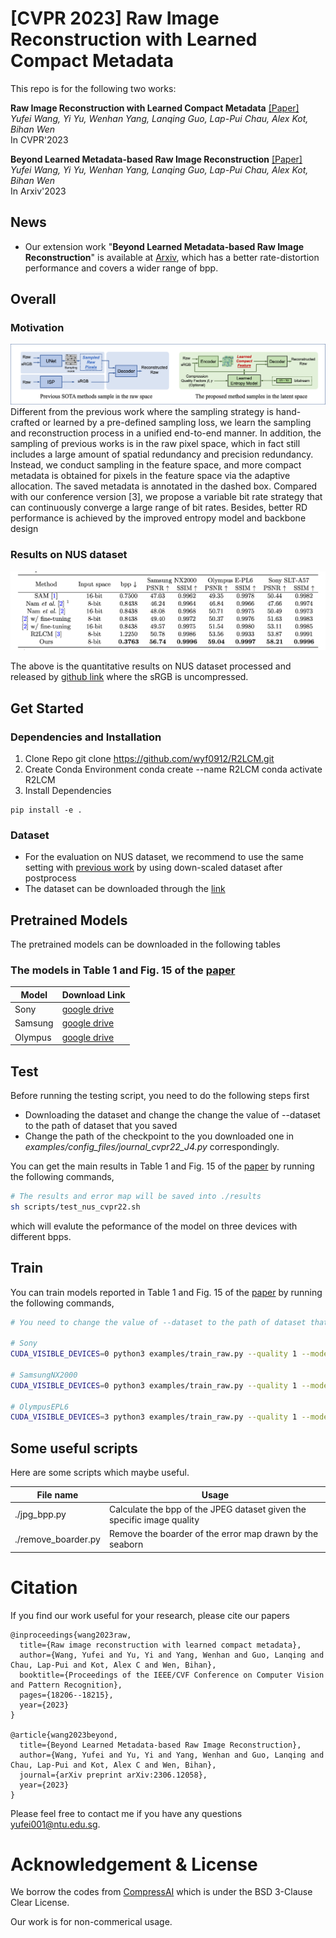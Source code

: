 # [CVPR 2023] Raw Image Reconstruction with Learned Compact Metadata

This repo is for the following two works:

**Raw Image Reconstruction with Learned Compact Metadata** [[Paper]](https://arxiv.org/pdf/2302.12995.pdf) 
<br>_Yufei Wang, Yi Yu, Wenhan Yang, Lanqing Guo, Lap-Pui Chau, Alex Kot, Bihan Wen_<br>
In CVPR'2023

**Beyond Learned Metadata-based Raw Image Reconstruction** [[Paper]](https://arxiv.org/pdf/2306.12058.pdf) 
<br>_Yufei Wang, Yi Yu, Wenhan Yang, Lanqing Guo, Lap-Pui Chau, Alex Kot, Bihan Wen_<br>
In Arxiv'2023


## News
- Our extension work "**Beyond Learned Metadata-based Raw Image Reconstruction**" is available at [Arxiv](https://arxiv.org/pdf/2306.12058.pdf), which has a better rate-distortion performance and covers a wider range of bpp.
## Overall 
### Motivation
![Alt text](images/overall.png)
Different from the previous
work where the sampling strategy is hand-crafted or learned by a pre-defined sampling loss, we learn the sampling and reconstruction process in a unified end-to-end manner. In addition, the sampling of previous works is in the raw pixel space, which in fact still includes a large amount of spatial redundancy and precision redundancy. Instead, we
conduct sampling in the feature space, and more compact metadata is obtained for pixels in the feature space via the adaptive allocation. The saved metadata is annotated in the dashed box. Compared with our conference version [3], we propose
a variable bit rate strategy that can continuously converge a large range of bit rates. Besides, better RD performance is achieved by the improved entropy model and backbone design

### Results on NUS dataset

![Alt text](images/result.png)

The above is the quantitative results on NUS dataset processed and released by [github link](https://github.com/SamsungLabs/content-aware-metadata) where the sRGB is uncompressed.

## Get Started
### Dependencies and Installation
1. Clone Repo
git clone https://github.com/wyf0912/R2LCM.git
2. Create Conda Environment
conda create --name R2LCM
conda activate R2LCM   
3. Install Dependencies
```cd R2LCM
pip install -e .
```

### Dataset
- For the evaluation on NUS dataset, we recommend to use the same setting with [previous work](https://github.com/SamsungLabs/content-aware-metadata) by using down-scaled dataset after postprocess
- The dataset can be downloaded through the [link](https://ln5.sync.com/dl/9bf21ed40/z6bn94xs-uiaeij3m-rc3izeje-3epv2uz7/view/default/13870041630008)

## Pretrained Models
The pretrained models can be downloaded in the following tables

### The models in Table 1 and Fig. 15 of the [paper](https://arxiv.org/pdf/2306.12058.pdf)

| Model | Download Link |
| - | - |
| Sony | [google drive](https://drive.google.com/file/d/19IFLxyreqNOWA573phNyvBUBwRwmXHtt/view?usp=sharing) |
| Samsung | [google drive](https://drive.google.com/file/d/1xcEAgJztsI6QWaEpjqQzrYolKvHPzwZc/view?usp=sharing) |
| Olympus | [google drive](https://drive.google.com/file/d/1W5mWZcgBr7HGP4NlpURX9TTNmVHfKCDZ/view?usp=drive_link) |

## Test
Before running the testing script, you need to do the following steps first
- Downloading the dataset and change the change the value of --dataset to the path of dataset that you saved 
- Change the path of the checkpoint to the you downloaded one in *examples/config_files/journal_cvpr22_J4.py* correspondingly.

You can get the main results in Table 1 and Fig. 15 of the [paper](https://arxiv.org/pdf/2306.12058.pdf) by running the following commands,
```bash
# The results and error map will be saved into ./results
sh scripts/test_nus_cvpr22.sh
```
which will evalute the peformance of the model on three devices with different bpps.

## Train
You can train models reported in Table 1 and Fig. 15 of the [paper](https://arxiv.org/pdf/2306.12058.pdf) by running the following commands,

```bash
# You need to change the value of --dataset to the path of dataset that you saved

# Sony
CUDA_VISIBLE_DEVICES=0 python3 examples/train_raw.py --quality 1 --model learned_context_journal4 --reduce-c 8 --dataset /home/Dataset/DatasetYufei/content_aware_reconstruction/SonyA57/ --lambda 0.24 --batch-size 8 --train sony --patch-size 256 --patience 40 --epochs 1000 --sampling-num 4 --val _ --use-deconv --num-workers 8 --stride 2 --adaptive_quant --rounding noise --nocompress --print_freq 300 --test_freq 1 -lr 1e-4 --file_type tif --cache --info _CVPR22_AuxForward --l1 --down_num 2 --rounding_aux forward 

# SamsungNX2000
CUDA_VISIBLE_DEVICES=0 python3 examples/train_raw.py --quality 1 --model learned_context_journal4 --reduce-c 8 --dataset /home/Dataset/DatasetYufei/content_aware_reconstruction/SamsungNX2000/ --lambda 0.24 --batch-size 8 --train samsung --patch-size 256 --patience 40 --epochs 1000 --sampling-num 4 --val _ --use-deconv --num-workers 0 --stride 2 --adaptive_quant --rounding noise --nocompress --print_freq 300 --test_freq 1 -lr 1e-4 --file_type png --cache --info _CVPR22_AuxForward --l1 --down_num 2 --rounding_aux forward

# OlympusEPL6
CUDA_VISIBLE_DEVICES=3 python3 examples/train_raw.py --quality 1 --model learned_context_journal4 --reduce-c 8 --dataset /home/Dataset/DatasetYufei/content_aware_reconstruction/OlympusEPL6/ --lambda 0.24 --batch-size 8 --train olympus --patch-size 256 --patience 40 --epochs 1000 --sampling-num 4 --val _ --use-deconv --num-workers 0 --stride 2 --adaptive_quant --rounding noise --nocompress --print_freq 300 --test_freq 1 -lr 1e-4 --file_type tif --cache --info _CVPR22_AuxForward --l1 --down_num 2 --rounding_aux forward
```


## Some useful scripts
Here are some scripts which maybe useful.

| File name | Usage |
| - | - |
| ./jpg_bpp.py | Calculate the bpp of the JPEG dataset given the specific image quality|
| ./remove_boarder.py | Remove the boarder of the error map drawn by the seaborn |



# Citation
If you find our work useful for your research, please cite our papers
```
@inproceedings{wang2023raw,
  title={Raw image reconstruction with learned compact metadata},
  author={Wang, Yufei and Yu, Yi and Yang, Wenhan and Guo, Lanqing and Chau, Lap-Pui and Kot, Alex C and Wen, Bihan},
  booktitle={Proceedings of the IEEE/CVF Conference on Computer Vision and Pattern Recognition},
  pages={18206--18215},
  year={2023}
}

@article{wang2023beyond,
  title={Beyond Learned Metadata-based Raw Image Reconstruction},
  author={Wang, Yufei and Yu, Yi and Yang, Wenhan and Guo, Lanqing and Chau, Lap-Pui and Kot, Alex C and Wen, Bihan},
  journal={arXiv preprint arXiv:2306.12058},
  year={2023}
}
```

Please feel free to contact me if you have any questions yufei001@ntu.edu.sg.

# Acknowledgement & License
We borrow the codes from [CompressAI](https://github.com/InterDigitalInc/CompressAI) which is under the BSD 3-Clause Clear License.

Our work is for non-commerical usage.
